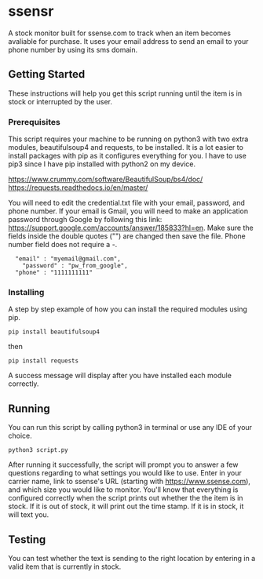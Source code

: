# ssensr

A stock monitor built for ssense.com to track when an item becomes avaliable for purchase. It uses your email address to send an email to your phone number by using its sms domain.

## Getting Started

These instructions will help you get this script running until the item is in stock or interrupted by the user.

### Prerequisites

This script requires your machine to be running on python3 with two extra modules, beautifulsoup4 and requests, to be installed. It is a lot easier to install packages with pip as it configures everything for you. I have to use pip3 since I have pip installed with python2 on my device.

https://www.crummy.com/software/BeautifulSoup/bs4/doc/
https://requests.readthedocs.io/en/master/

You will need to edit the credential.txt file with your email, password, and phone number. If your email is Gmail, you will need to make an application password through Google by following this link: https://support.google.com/accounts/answer/185833?hl=en. Make sure the fields inside the double quotes ("") are changed then save the file. Phone number field does not require a -.

```
  "email" : "myemail@gmail.com",
	"password" : "pw_from_google",
  "phone" : "1111111111"
```


### Installing

A step by step example of how you can install the required modules using pip.

```
pip install beautifulsoup4
```
then

```
pip install requests
```

A success message will display after you have installed each module correctly.

## Running

You can run this script by calling python3 in terminal or use any IDE of your choice.

```
python3 script.py
```

After running it successfully, the script will prompt you to answer a few questions regarding to what settings you would like to use. Enter in your carrier name, link to ssense's URL (starting with https://www.ssense.com), and which size you would like to monitor. You'll know that everything is configured correctly when the script prints out whether the the item is in stock. If it is out of stock, it will print out the time stamp. If it is in stock, it will text you.

## Testing
You can test whether the text is sending to the right location by entering in a valid item that is currently in stock.





